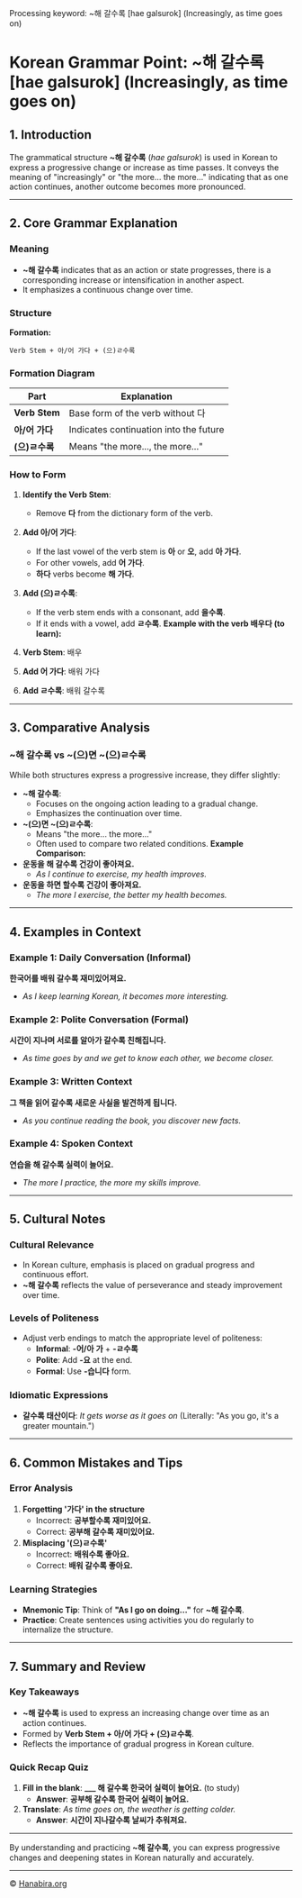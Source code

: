 Processing keyword: ~해 갈수록 [hae galsurok] (Increasingly, as time goes on)
# Korean Grammar Point: ~해 갈수록 [hae galsurok] (Increasingly, as time goes on)

## 1. Introduction
The grammatical structure **~해 갈수록** (*hae galsurok*) is used in Korean to express a progressive change or increase as time passes. It conveys the meaning of "increasingly" or "the more... the more..." indicating that as one action continues, another outcome becomes more pronounced.

---
## 2. Core Grammar Explanation
### Meaning
- **~해 갈수록** indicates that as an action or state progresses, there is a corresponding increase or intensification in another aspect.
- It emphasizes a continuous change over time.
### Structure
**Formation:**
```
Verb Stem + 아/어 가다 + (으)ㄹ수록
```
### Formation Diagram
| Part                  | Explanation                               |
|-----------------------|-------------------------------------------|
| **Verb Stem**         | Base form of the verb without 다          |
| **아/어 가다**         | Indicates continuation into the future    |
| **(으)ㄹ수록**        | Means "the more..., the more..."          |
### How to Form
1. **Identify the Verb Stem**:
   - Remove **다** from the dictionary form of the verb.
   
2. **Add 아/어 가다**:
   - If the last vowel of the verb stem is **아** or **오**, add **아 가다**.
   - For other vowels, add **어 가다**.
   - **하다** verbs become **해 가다**.
   
3. **Add (으)ㄹ수록**:
   - If the verb stem ends with a consonant, add **을수록**.
   - If it ends with a vowel, add **ㄹ수록**.
**Example with the verb 배우다 (to learn):**
1. **Verb Stem**: 배우
2. **Add 어 가다**: 배워 가다
3. **Add ㄹ수록**: 배워 갈수록
---
## 3. Comparative Analysis
### ~해 갈수록 vs ~(으)면 ~(으)ㄹ수록
While both structures express a progressive increase, they differ slightly:
- **~해 갈수록**:
  - Focuses on the ongoing action leading to a gradual change.
  - Emphasizes the continuation over time.
- **~(으)면 ~(으)ㄹ수록**:
  - Means "the more... the more..."
  - Often used to compare two related conditions.
**Example Comparison:**
- **운동을 해 갈수록 건강이 좋아져요.**
  - *As I continue to exercise, my health improves.*
- **운동을 하면 할수록 건강이 좋아져요.**
  - *The more I exercise, the better my health becomes.*
---
## 4. Examples in Context
### Example 1: Daily Conversation (Informal)
**한국어를 배워 갈수록 재미있어져요.**
- *As I keep learning Korean, it becomes more interesting.*
### Example 2: Polite Conversation (Formal)
**시간이 지나며 서로를 알아가 갈수록 친해집니다.**
- *As time goes by and we get to know each other, we become closer.*
### Example 3: Written Context
**그 책을 읽어 갈수록 새로운 사실을 발견하게 됩니다.**
- *As you continue reading the book, you discover new facts.*
### Example 4: Spoken Context
**연습을 해 갈수록 실력이 늘어요.**
- *The more I practice, the more my skills improve.*
---
## 5. Cultural Notes
### Cultural Relevance
- In Korean culture, emphasis is placed on gradual progress and continuous effort.
- **~해 갈수록** reflects the value of perseverance and steady improvement over time.
### Levels of Politeness
- Adjust verb endings to match the appropriate level of politeness:
  - **Informal**: **-어/아 가** + **-ㄹ수록**
  - **Polite**: Add **-요** at the end.
  - **Formal**: Use **-습니다** form.
### Idiomatic Expressions
- **갈수록 태산이다**: *It gets worse as it goes on* (Literally: "As you go, it's a greater mountain.")
---
## 6. Common Mistakes and Tips
### Error Analysis
1. **Forgetting '가다' in the structure**
   - Incorrect: **공부할수록 재미있어요.**
   - Correct: **공부해 갈수록 재미있어요.**
2. **Misplacing '(으)ㄹ수록'**
   - Incorrect: **배워수록 좋아요.**
   - Correct: **배워 갈수록 좋아요.**
### Learning Strategies
- **Mnemonic Tip**: Think of **"As I go on doing..."** for **~해 갈수록**.
- **Practice**: Create sentences using activities you do regularly to internalize the structure.
---
## 7. Summary and Review
### Key Takeaways
- **~해 갈수록** is used to express an increasing change over time as an action continues.
- Formed by **Verb Stem + 아/어 가다 + (으)ㄹ수록**.
- Reflects the importance of gradual progress in Korean culture.
### Quick Recap Quiz
1. **Fill in the blank**: **___ 해 갈수록 한국어 실력이 늘어요.** (to study)
   - **Answer**: **공부해 갈수록 한국어 실력이 늘어요.**
2. **Translate**: *As time goes on, the weather is getting colder.*
   - **Answer**: **시간이 지나갈수록 날씨가 추워져요.**
---
By understanding and practicing **~해 갈수록**, you can express progressive changes and deepening states in Korean naturally and accurately.

---
© [Hanabira.org](https://hanabira.org)

